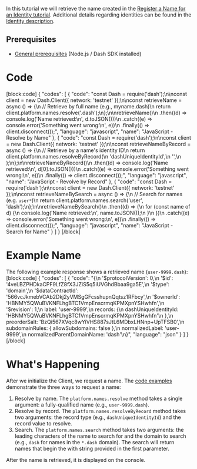 In this tutorial we will retrieve the name created in the [Register a Name for an Identity tutorial](tutorial-register-a-name-for-an-identity). Additional details regarding identities can be found in the [Identity description](explanation-identity).

## Prerequisites
- [General prerequisites](tutorials-introduction#prerequisites) (Node.js / Dash SDK installed)

# Code
[block:code]
{
  "codes": [
    {
      "code": "const Dash = require('dash');\n\nconst client = new Dash.Client({ network: 'testnet' });\n\nconst retrieveName = async () => {\n  // Retrieve by full name (e.g., myname.dash)\n  return client.platform.names.resolve('<identity name>.dash');\n};\n\nretrieveName()\n  .then((d) => console.log('Name retrieved:\\n', d.toJSON()))\n  .catch((e) => console.error('Something went wrong:\\n', e))\n  .finally(() => client.disconnect());",
      "language": "javascript",
      "name": "JavaScript - Resolve by Name"
    },
    {
      "code": "const Dash = require('dash');\n\nconst client = new Dash.Client({ network: 'testnet' });\n\nconst retrieveNameByRecord = async () => {\n  // Retrieve by a name's identity ID\n  return client.platform.names.resolveByRecord(\n    'dashUniqueIdentityId',\n    '<identity id>',\n  );\n};\n\nretrieveNameByRecord()\n  .then((d) => console.log('Name retrieved:\\n', d[0].toJSON()))\n  .catch((e) => console.error('Something went wrong:\\n', e))\n  .finally(() => client.disconnect());",
      "language": "javascript",
      "name": "JavaScript - Revolve by Record"
    },
    {
      "code": "const Dash = require('dash');\n\nconst client = new Dash.Client({ network: 'testnet' });\n\nconst retrieveNameBySearch = async () => {\n  // Search for names (e.g. `user*`)\n  return client.platform.names.search('user', 'dash');\n};\n\nretrieveNameBySearch()\n  .then((d) => {\n    for (const name of d) {\n      console.log('Name retrieved:\\n', name.toJSON());\n    }\n  })\n  .catch((e) => console.error('Something went wrong:\\n', e))\n  .finally(() => client.disconnect());",
      "language": "javascript",
      "name": "JavaScript - Search for Name"
    }
  ]
}
[/block]
# Example Name

The following example response shows a retrieved name (`user-9999.dash`):
[block:code]
{
  "codes": [
    {
      "code": "{\n  '$protocolVersion': 0,\n  '$id': '4veLBZPHDkaCPF9LfZ8fX3JZiS5q5iUVGhdBbaa9ga5E',\n  '$type': 'domain',\n  '$dataContractId': '566vcJkmebVCAb2Dkj2yVMSgGFcsshupnQqtsz1RFbcy',\n  '$ownerId': 'HBNMY5QWuBVKNFLhgBTC1VmpEnscrmqKPMXpnYSHwhfn',\n  '$revision': 1,\n  label: 'user-9999',\n  records: {\n    dashUniqueIdentityId: 'HBNMY5QWuBVKNFLhgBTC1VmpEnscrmqKPMXpnYSHwhfn'\n  },\n  preorderSalt: 'BzQi567XVqc8wYiVHS887sJtL6MDbxLHNnp+UpTFSB0',\n  subdomainRules: { allowSubdomains: false },\n  normalizedLabel: 'user-9999',\n  normalizedParentDomainName: 'dash'\n}",
      "language": "json"
    }
  ]
}
[/block]
# What's Happening

After we initialize the Client, we request a name. The [code examples](#code) demonstrate the three ways to request a name:

1. Resolve by name. The `platform.names.resolve` method takes a single argument: a fully-qualified name (e.g., `user-9999.dash`). 
2. Resolve by record. The `platform.names.resolveByRecord` method takes two arguments: the record type (e.g., `dashUniqueIdentityId`) and the record value to resolve. 
3. Search. The `platform.names.search` method takes two arguments: the leading characters of the name to search for and the domain to search (e.g., `dash` for names in the `*.dash` domain). The search will return names that begin the with string provided in the first parameter.

After the name is retrieved, it is displayed on the console.